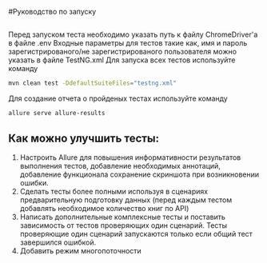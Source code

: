 #Руководство по запуску

##
Перед запуском теста необходимо указать путь к файлу ChromeDriver'а в файле .env
Входные параметры для тестов такие как, имя и пароль зарегистрированого/не зарегистрированого пользователя можно указать в файле TestNG.xml
Для запуска всех тестов используйте команду
```sh
mvn clean test -DdefaultSuiteFiles="testng.xml"
```

Для создание отчета о пройденых тестах используйте команду
```sh
allure serve allure-results
```

## Как можно улучшить тесты:
1. Настроить Allure для повышения информативности результатов выполнения тестов, добавление необходимых аннотаций, добавление функционала сохранение скриншота при возникновении ошибки.
2. Сделать тесты более полными используя в сценариях предварительную подготовку данных (перед каждым тестом добавлять необходимое количество книг по API)
3. Написать дополнительные комплексные тесты и поставить зависимость от тестов проверяющих один сценарий. Тесты проверяющие один сценарий запускаются только если общий тест завершился ошибкой.
4. Добавить режим многопоточности
